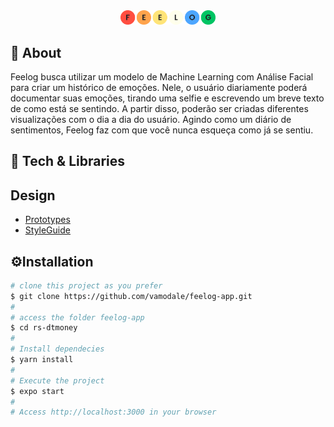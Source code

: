 <div align="center">
  <img src="src/assets/feelog.svg" width="30%" alt="dt money">
</div>
  
## 📙 About
Feelog busca utilizar um modelo de Machine Learning com Análise Facial para criar um histórico de emoções. Nele, o usuário diariamente poderá documentar suas emoções, tirando uma selfie e escrevendo um breve texto de como está se sentindo. A partir disso, poderão ser criadas diferentes visualizações com o dia a dia do usuário. Agindo como um diário de sentimentos, Feelog faz com que você nunca esqueça como já se sentiu.

## 🧰 Tech & Libraries

## Design
* [Prototypes](https://www.figma.com/file/s9nvqlMnmGSzcl9xUKV3nj/FeeLog?node-id=102%3A219)
* [StyleGuide]()


## ⚙️Installation
```bash
# clone this project as you prefer
$ git clone https://github.com/vamodale/feelog-app.git
#
# access the folder feelog-app
$ cd rs-dtmoney
#
# Install dependecies
$ yarn install
#
# Execute the project
$ expo start
#
# Access http://localhost:3000 in your browser
```
